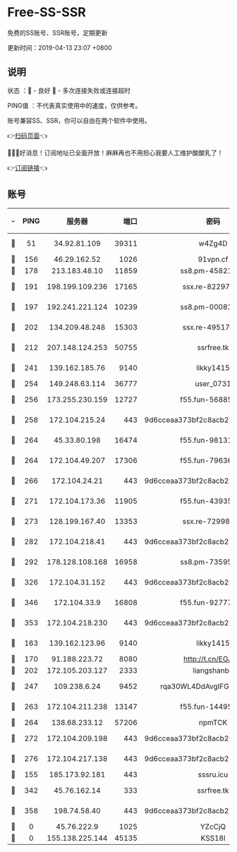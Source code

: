 # Free-SS-SSR

免费的SS账号、SSR账号，定期更新

更新时间：2019-04-13 23:07 +0800

## 说明

状态     ：🙂 - 良好 🙁 - 多次连接失败或连接超时

PING值   ：不代表真实使用中的速度，仅供参考。

账号兼容SS、SSR，你可以自由在两个软件中使用。

👉[扫码页面](https://liesauer.github.io/Free-SS-SSR/)👈

🎉🎉🎉好消息！订阅地址已全面开放！麻麻再也不用担心我要人工维护酸酸乳了！

👉[订阅链接](https://www.liesauer.net/yogurt/subscribe?ACCESS_TOKEN=DAYxR3mMaZAsaqUb)👈

## 账号

|-|PING|服务器|端口|密码|加密方式|区域|
|:----:|:----:|:-----:|-----:|:----:|:----:|:----:|
|🙂|51|34.92.81.109|39311|w4Zg4D|chacha20-ietf|US|
|🙂|156|46.29.162.52|1026|91vpn.cf|rc4-md5|RU|
|🙂|178|213.183.48.10|11859|ss8.pm-45821557|rc4-md5|RU|
|🙂|191|198.199.109.236|17165|ssx.re-82297982|aes-256-cfb|US|
|🙂|197|192.241.221.124|10239|ss8.pm-00081236|aes-256-cfb|US|
|🙂|202|134.209.48.248|15303|ssx.re-49517818|aes-256-cfb|US|
|🙂|212|207.148.124.253|50755|ssrfree.tk|aes-256-cfb|SG|
|🙂|241|139.162.185.76|9140|likky1415|aes-256-cfb|DE|
|🙂|254|149.248.63.114|36777|user_0731|chacha20|CA|
|🙂|256|173.255.230.159|12727|f55.fun-56885144|aes-256-cfb|US|
|🙂|258|172.104.215.24|443|9d6cceaa373bf2c8acb22e60b6a58be6|aes-256-cfb|US|
|🙂|264|45.33.80.198|16474|f55.fun-98131400|aes-256-cfb|US|
|🙂|264|172.104.49.207|17306|f55.fun-79636698|aes-256-cfb|SG|
|🙂|266|172.104.24.21|443|9d6cceaa373bf2c8acb22e60b6a58be6|aes-256-cfb|US|
|🙂|271|172.104.173.36|11905|f55.fun-43935884|aes-256-cfb|SG|
|🙂|273|128.199.167.40|13353|ssx.re-72998552|aes-256-cfb|SG|
|🙂|282|172.104.218.41|443|9d6cceaa373bf2c8acb22e60b6a58be6|aes-256-cfb|US|
|🙂|292|178.128.108.168|16958|ss8.pm-73595978|aes-256-cfb|SG|
|🙂|326|172.104.31.152|443|9d6cceaa373bf2c8acb22e60b6a58be6|aes-256-cfb|US|
|🙂|346|172.104.33.9|16808|f55.fun-92777414|aes-256-cfb|SG|
|🙂|353|172.104.218.230|443|9d6cceaa373bf2c8acb22e60b6a58be6|aes-256-cfb|US|
|🙂|163|139.162.123.96|9140|likky1415|aes-256-cfb|JP|
|🙂|170|91.188.223.72|8080|http://t.cn/EGJIyrl|rc4-md5|RU|
|🙂|202|172.105.203.127|2333|liangshanbo|chacha20|JP|
|🙂|247|109.238.6.24|9452|rqa30WL4DdAvgIFG6Fs3znzTa|aes-256-cfb|FR|
|🙂|263|172.104.211.238|13147|f55.fun-14495508|aes-256-cfb|US|
|🙂|264|138.68.233.12|57206|npmTCK|rc4-md5|US|
|🙂|272|172.104.209.198|443|9d6cceaa373bf2c8acb22e60b6a58be6|aes-256-cfb|US|
|🙂|276|172.104.217.138|443|9d6cceaa373bf2c8acb22e60b6a58be6|aes-256-cfb|US|
|🙁|155|185.173.92.181|443|sssru.icu|rc4-md5|RU|
|🙁|342|45.76.162.14|333|ssrfree.tk|aes-256-cfb|SG|
|🙁|358|198.74.58.40|443|9d6cceaa373bf2c8acb22e60b6a58be6|aes-256-cfb|US|
|🙁|0|45.76.222.9|1025|YZcCjQ|rc4-md5|JP|
|🙁|0|155.138.225.144|45135|KSS18l|rc4-md5|US|

